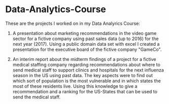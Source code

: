 # Data-Analytics-Course

These are the projects I worked on in my Data Analyrics Course:


1. A presentation about marketing recommendations in the video game sector for a fictive company using past sales data (up to 2016) for the next year (2017). Using a public domain data set with excel I created a presentation for the executive board of the fictive company "GameCo".

2. An interim report about the midterm findings of a project for a fictive medical staffing company regarding recommendations about where to send medical staff to support clinics and hospitals for the next influenza season in the US using past data. The key aspects were to find out which sort of population is the most vulnerable and in which states the most of these residents live. Using this knowledge to give a recommendation and a ranking for the US-States that can be used to send the medical staff.



